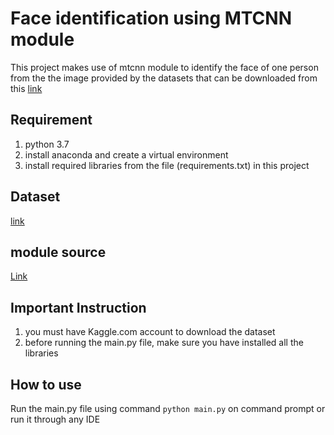 # Face identification using MTCNN module
This project makes use of mtcnn module to identify the face of one person from the 
the image provided by the datasets that can be downloaded from this
[link](https://www.kaggle.com/dansbecker/5-celebrity-faces-dataset#)


## Requirement
1. python 3.7
2. install anaconda and create a virtual environment
3. install required libraries from the file (requirements.txt) in this project


## Dataset
[link](https://www.kaggle.com/dansbecker/5-celebrity-faces-dataset#)

## module source
[Link](https://drive.google.com/open?id=1pwQ3H4aJ8a6yyJHZkTwtjcL4wYWQb7bn)
## Important Instruction 
1. you must have Kaggle.com account to download the dataset
2. before running the main.py file, make sure you have installed all the libraries

## How to use
Run the main.py file using command `python main.py` on command prompt or run it through any IDE 
